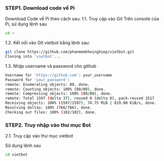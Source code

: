 
### STEP1. Download code về Pi 


Download Code về Pi theo cách sau:
1.1. Truy cập vào Git
Trên console của Pi, sử dụng lệnh sau

```sh
cd ~ 

```
1.2. Kết nối vào Git vietbot bằng lệnh sau:

```sh
git clone https://github.com/phanmemkhoinghiep/vietbot.git
Cloning into 'vietbot'...
```
1.3. Nhập username và password cho github

```sh
Username for 'https://github.com': your_username
Password for 'your_password': 
remote: Enumerating objects: 80, done.
remote: Counting objects: 100% (80/80), done.
remote: Compressing objects: 100% (80/80), done.
remote: Total 1597 (delta 37), reused 0 (delta 0), pack-reused 1517
Receiving objects: 100% (1597/1597), 74.75 MiB | 819.00 KiB/s, done.
Resolving deltas: 100% (766/766), done.
Checking out files: 100% (102/102), done.
```

### STEP2.  Truy nhập vào thư mục Bot

2.1. Truy cập vào thư mục vietbot

Sử dụng lệnh sau

```sh
cd vietbot
```
